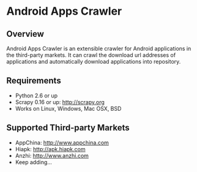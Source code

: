 Android Apps Crawler
====================

Overview
--------
Android Apps Crawler is an extensible crawler for Android applications in the third-party markets.
It can crawl the download url addresses of applications and automatically download applications
into repository.

Requirements
------------
* Python 2.6 or up
* Scrapy 0.16 or up: http://scrapy.org
* Works on Linux, Windows, Mac OSX, BSD

Supported Third-party Markets
-----------------------------
* AppChina: http://www.appchina.com
* Hiapk: http://apk.hiapk.com
* Anzhi: http://www.anzhi.com
* Keep adding...
